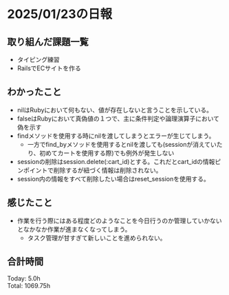 # 2025/01/23の日報
## 取り組んだ課題一覧
* タイピング練習
*  RailsでECサイトを作る
## わかったこと
* nilはRubyにおいて何もない、値が存在しないと言うことを示している。
* falseはRubyにおいて真偽値の１つで、主に条件判定や論理演算子において偽を示す
* findメソッドを使用する時にnilを渡してしまうとエラーが生じてしまう。
  *  一方でfind_byメソッドを使用するとnilを渡しても(sessionが消えていたり、初めてカートを使用する際)でも例外が発生しない 
* sessionの削除はsession.delete(:cart_id)とする。これだとcart_idの情報ピンポイントで削除するが紐づく情報は削除されない。
* session内の情報をすべて削除したい場合はreset_sessionを使用する。   
## 感じたこと
* 作業を行う際にはある程度どのようなことを今日行うのか管理していかないとなかなか作業が進まなくなってしまう。
  *  タスク管理が甘すぎて新しいことを進められない。 
## 合計時間 
Today: 5.0h<br>
Total: 1069.75h
